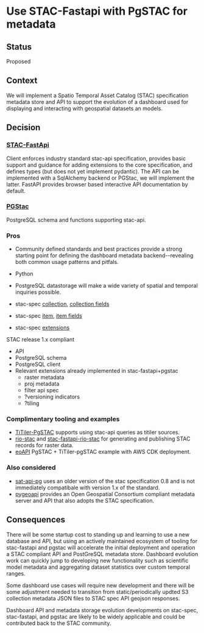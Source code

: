 # Use STAC-Fastapi with PgSTAC for metadata

## Status

Proposed

## Context
We will implement a Spatio Temporal Asset Catalog (STAC) specification metadata store and API to support the evolution of a dashboard used for displaying and interacting with geospatial datasets an models.

## Decision

### [STAC-FastApi](https://github.com/stac-utils/stac-fastapi) 
Client enforces industry standard stac-api specification, provides basic support and guidance for adding extensions to the core specification, and defines types (but does not yet implement pydantic). The API can be implemented with a SqlAlchemy backend or PGStac, we will implement the latter. FastAPI provides browser based interactive API documentation by default.

### [PGStac](https://github.com/stac-utils/pgstac)
PostgreSQL schema and functions supporting stac-api.

### Pros
- Community defined standards and best practices provide a strong starting point for defining the dashboard metadata backend--revealing both common usage patterns and pitfals.
- Python 
- PostgreSQL datastorage will make a wide variety of spatial and temporal inquiries possible.

- stac-spec [collection](https://github.com/radiantearth/stac-spec/tree/master/collection-spec), [collection fields](https://github.com/radiantearth/stac-spec/blob/master/collection-spec/collection-spec.md#collection-fields)
- stac-spec [item](https://github.com/radiantearth/stac-spec/tree/master/item-spec), [item fields](https://github.com/radiantearth/stac-spec/blob/master/item-spec/item-spec.md#item-fields)
- stac-spec [extensions](https://stac-extensions.github.io/)


STAC release 1.x compliant 
- API
- PostgreSQL schema
- PostgreSQL client
- Relevant extensions already implemented in stac-fastapi+pgstac
  - raster metadata
  - proj metadata
  - filter api spec
  - ?versioning indicators
  - ?tiling


### Complimentary tooling and examples
- [TiTiler-PgSTAC](https://github.com/stac-utils/titiler-pgstac) supports using stac-api queries as titiler sources.
- [rio-stac](http://devseed.com/rio-stac/) and [stac-fastapi-rio-stac](https://github.com/developmentseed/stac-fastapi-rio-stac) for generating and publishing STAC records for raster data.
- [eoAPI](https://github.com/developmentseed/eoAPI) PgSTAC + TiTiler-pgSTAC example with AWS CDK deployment.


### Also considered
- [sat-api-pg](https://github.com/developmentseed/sat-api-pg) uses an older version of the stac specification 0.8 and is not immediately compatibale with version 1.x of the standard.
- [pygeoapi](https://docs.pygeoapi.io/en/stable/) provides an Open Geospatial Consortium compliant metadata server and API that also adopts the STAC specification. 
  
## Consequences
There will be some startup cost to standing up and learning to use a new database and API, but using an actively maintained ecosystem of tooling for stac-fastapi and pgstac will accelerate the initial deployment and operation a STAC compliant API and PostGreSQL metadata store. Dashboard evolution work can quickly jump to developing new functionality such as scientific model metadata and aggregating dataset statistics over custom temporal ranges.

Some dashboard use cases will require new development and there will be some adjustment needed to transition from static/periodically updted S3 collection metadata JSON files to STAC spec API geojson responses.

Dashboard API and metadata storage evolution developments on stac-spec, stac-fastapi, and pgstac are likely to be widely applicable and could be contributed back to the STAC community.

